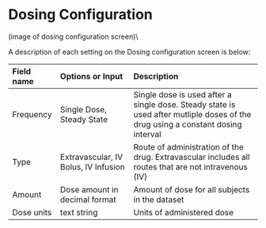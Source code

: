 # Dosing Configuration
(image of dosing configuration screen)\

A description of each setting on the Dosing configuration screen is below:

|Field name|Options or Input|Description|
|:---|:---|:---|
|Frequency|Single Dose, Steady State|Single dose is used after a single dose. Steady state is used after mutliple doses of the drug using a constant dosing interval|
|Type|Extravascular, IV Bolus, IV Infusion|Route of administration of the drug. Extravascular includes all routes that are not intravenous (IV)|
|Amount|Dose amount in decimal format|Amount of dose for all subjects in the dataset|
|Dose units|text string|Units of administered dose|
